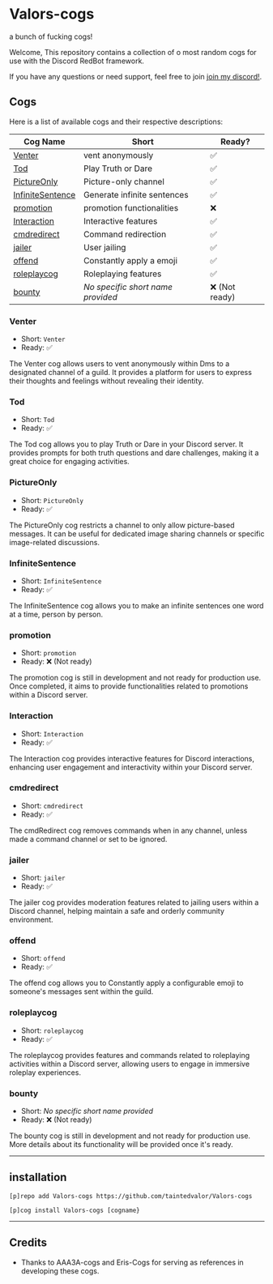 # Valors-cogs
a bunch of fucking cogs! 

Welcome, This repository contains a collection of o most random cogs for use with the Discord RedBot framework.

If you have any questions or need support, feel free to join [join my discord!](https://discord.gg/QysVtMvgSN).

## Cogs

Here is a list of available cogs and their respective descriptions:

| Cog Name | Short | Ready? |
| --- | --- | --- |
| [Venter](#venter) | vent anonymously | ✅ |
| [Tod](#truthOrDare) | Play Truth or Dare | ✅ |
| [PictureOnly](#PictureOnly) | Picture-only channel | ✅ |
| [InfiniteSentence](#InfiniteSentence) | Generate infinite sentences | ✅ |
| [promotion](#promotion) | promotion functionalities | ❌ |
| [Interaction](#interaction) | Interactive features | ✅ |
| [cmdredirect](#cmdredirect) | Command redirection | ✅ |
| [jailer](#jailer) | User jailing | ✅ |
| [offend](#offend) | Constantly apply a emoji | ✅ |
| [roleplaycog](#roleplaycog) | Roleplaying features | ✅ |
| [bounty](#bounty) | *No specific short name provided* | ❌ (Not ready) |

### Venter

- Short: `Venter`
- Ready: ✅

The Venter cog allows users to vent anonymously within Dms to a designated channel of a guild. It provides a platform for users to express their thoughts and feelings without revealing their identity.

### Tod

- Short: `Tod`
- Ready: ✅

The Tod cog allows you to play Truth or Dare in your Discord server. It provides prompts for both truth questions and dare challenges, making it a great choice for engaging activities.

### PictureOnly

- Short: `PictureOnly`
- Ready: ✅

The PictureOnly cog restricts a channel to only allow picture-based messages. It can be useful for dedicated image sharing channels or specific image-related discussions.

### InfiniteSentence

- Short: `InfiniteSentence`
- Ready: ✅

The InfiniteSentence cog allows you to make an infinite sentences one word at a time, person by person.

### promotion

- Short: `promotion`
- Ready: ❌ (Not ready)

The promotion cog is still in development and not ready for production use. Once completed, it aims to provide functionalities related to promotions within a Discord server.

### Interaction

- Short: `Interaction`
- Ready: ✅

The Interaction cog provides interactive features for Discord interactions, enhancing user engagement and interactivity within your Discord server.

### cmdredirect

- Short: `cmdredirect`
- Ready: ✅

The cmdRedirect cog removes commands when in any channel, unless made a command channel or set to be ignored.

### jailer

- Short: `jailer`
- Ready: ✅

The jailer cog provides moderation features related to jailing users within a Discord channel, helping maintain a safe and orderly community environment.

### offend

- Short: `offend`
- Ready: ✅

The offend cog allows you to Constantly apply a configurable emoji to someone's messages sent within the guild. 

### roleplaycog

- Short: `roleplaycog`
- Ready: ✅

The roleplaycog provides features and commands related to roleplaying activities within a Discord server, allowing users to engage in immersive roleplay experiences.

### bounty

- Short: *No specific short name provided*
- Ready: ❌ (Not ready)

The bounty cog is still in development and not ready for production use. More details about its functionality will be provided once it's ready.


------------
installation
------------

`[p]repo add Valors-cogs https://github.com/taintedvalor/Valors-cogs`

`[p]cog install Valors-cogs [cogname}`

-------
Credits
-------

- Thanks to AAA3A-cogs and Eris-Cogs for serving as references in developing these cogs.
